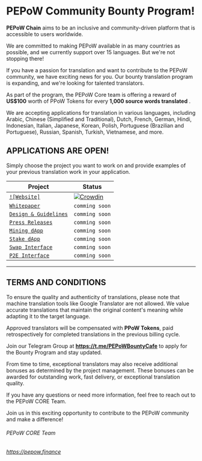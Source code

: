 
# PEPoW Community Bounty Program!

**PEPoW Chain** aims to be an inclusive and community-driven platform that is accessible to users worldwide.

We are committed to making PEPoW available in as many countries as possible, and we currently support over 15 languages. But we're not stopping there!

If you have a passion for translation and want to contribute to the PEPoW community, we have exciting news for you. Our bounty translation program is expanding, and we're looking for talented translators.

As part of the program, the PEPoW Core team is offering a reward of **US$100** worth of PPoW Tokens for every **1,000 source words translated** .

We are accepting applications for translation in various languages, including Arabic, Chinese (Simplified and Traditional), Dutch, French, German, Hindi, Indonesian, Italian, Japanese, Korean, Polish, Portuguese (Brazilian and Portuguese), Russian, Spanish, Turkish, Vietnamese, and more.

## APPLICATIONS ARE OPEN!

Simply choose the project you want to work on and provide examples of your previous translation work in your application.

| Project | Status |
| --- | --- |
| [`![Website]`]([https://crowdin.com/project/ishnd-ito](https://crowdin.com/project/pepow-chain)](https://crowdin.com/project/pepow-chain)) | [![Crowdin](https://badges.crowdin.net/pepow-chain/localized.svg)](https://crowdin.com/project/pepow-chain) |
| [`Whitepaper`](#) | `comming soon` |
| [`Design & Guidelines`](#) | `comming soon` |
| [`Press Releases`](#) | `comming soon` |
| [`Mining dApp`](#) | `comming soon` |
| [`Stake dApp`](#) | `comming soon` |
| [`Swap Interface`](#) | `comming soon` |
| [`P2E Interface`](#) | `comming soon` |



-----

## TERMS AND CONDITIONS

To ensure the quality and authenticity of translations, please note that machine translation tools like Google Translator are not allowed. We value accurate translations that maintain the original content's meaning while adapting it to the target language.

Approved translators will be compensated with **PPoW Tokens**, paid retrospectively for completed translations in the previous billing cycle.

Join our Telegram Group at **https://t.me/PEPoWBountyCafe** to apply for the Bounty Program and stay updated.

From time to time, exceptional translators may also receive additional bonuses as determined by the project management. These bonuses can be awarded for outstanding work, fast delivery, or exceptional translation quality.

If you have any questions or need more information, feel free to reach out to the PEPoW CORE Team.

Join us in this exciting opportunity to contribute to the PEPoW community and make a difference!

###### PEPoW CORE Team
###### https://pepow.finance
